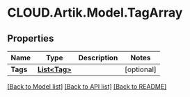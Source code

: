 # CLOUD.Artik.Model.TagArray
## Properties

Name | Type | Description | Notes
------------ | ------------- | ------------- | -------------
**Tags** | [**List&lt;Tag&gt;**](Tag.md) |  | [optional] 

[[Back to Model list]](../README.md#documentation-for-models) [[Back to API list]](../README.md#documentation-for-api-endpoints) [[Back to README]](../README.md)

